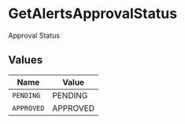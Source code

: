 # GetAlertsApprovalStatus

Approval Status


## Values

| Name       | Value      |
| ---------- | ---------- |
| `PENDING`  | PENDING    |
| `APPROVED` | APPROVED   |